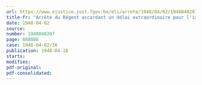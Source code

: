 ```yaml
---
url: https://www.ejustice.just.fgov.be/eli/arrete/1948/04/02/1948040207/justel
title-fr: "Arrêté du Régent accordant un délai extraordinaire pour l'immatriculation des armes à feu de défense"
date: 1948-04-02
source:
number: 1948040207
page: 888888
case: 1948-04-02/36
publication: 1948-04-18
starts:
modifies:
pdf-original:
pdf-consolidated:
---
```


